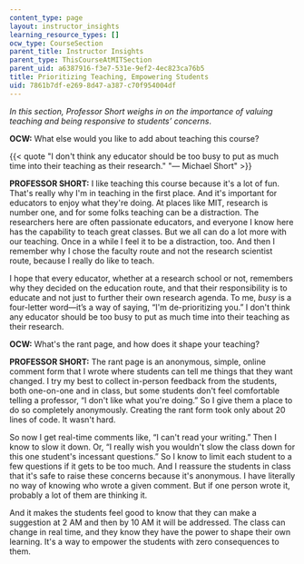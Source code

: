 ```yaml
---
content_type: page
layout: instructor_insights
learning_resource_types: []
ocw_type: CourseSection
parent_title: Instructor Insights
parent_type: ThisCourseAtMITSection
parent_uid: a6387916-f3e7-531e-9ef2-4ec823ca76b5
title: Prioritizing Teaching, Empowering Students
uid: 7861b7df-e269-8d47-a387-c70f954004df
---
```


_In this section, Professor Short weighs in on the importance of valuing teaching and being responsive to students’ concerns_.

**OCW:** What else would you like to add about teaching this course?

{{< quote "I don't think any educator should be too busy to put as much time into their teaching as their research." "— Michael Short" >}}

**PROFESSOR SHORT:** I like teaching this course because it's a lot of fun. That's really why I'm in teaching in the first place. And it's important for educators to enjoy what they're doing. At places like MIT, research is number one, and for some folks teaching can be a distraction. The researchers here are often passionate educators, and everyone I know here has the capability to teach great classes. But we all can do a lot more with our teaching. Once in a while I feel it to be a distraction, too. And then I remember why I chose the faculty route and not the research scientist route, because I really do like to teach.

I hope that every educator, whether at a research school or not, remembers why they decided on the education route, and that their responsibility is to educate and not just to further their own research agenda. To me, _busy_ is a four-letter word—it’s a way of saying, “I'm de-prioritizing you.” I don't think any educator should be too busy to put as much time into their teaching as their research.

**OCW:** What's the rant page, and how does it shape your teaching?

**PROFESSOR SHORT:** The rant page is an anonymous, simple, online comment form that I wrote where students can tell me things that they want changed. I try my best to collect in-person feedback from the students, both one-on-one and in class, but some students don't feel comfortable telling a professor, “I don't like what you're doing.” So I give them a place to do so completely anonymously. Creating the rant form took only about 20 lines of code. It wasn't hard.

So now I get real-time comments like, “I can't read your writing.” Then I know to slow it down. Or, “I really wish you wouldn't slow the class down for this one student's incessant questions.” So I know to limit each student to a few questions if it gets to be too much. And I reassure the students in class that it's safe to raise these concerns because it's anonymous. I have literally no way of knowing who wrote a given comment. But if one person wrote it, probably a lot of them are thinking it.

And it makes the students feel good to know that they can make a suggestion at 2 AM and then by 10 AM it will be addressed. The class can change in real time, and they know they have the power to shape their own learning. It's a way to empower the students with zero consequences to them.